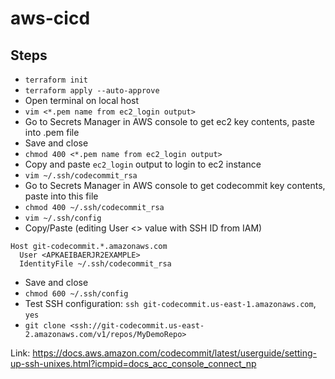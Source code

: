 # aws-cicd

## Steps
- `terraform init`
- `terraform apply --auto-approve`
- Open terminal on local host
- `vim <*.pem name from ec2_login output>`
- Go to Secrets Manager in AWS console to get ec2 key contents, paste into .pem file
- Save and close
- `chmod 400 <*.pem name from ec2_login output>`
- Copy and paste `ec2_login` output to login to ec2 instance
- `vim ~/.ssh/codecommit_rsa`
- Go to Secrets Manager in AWS console to get codecommit key contents, paste into this file
- `chmod 400 ~/.ssh/codecommit_rsa`
- `vim ~/.ssh/config`
- Copy/Paste (editing User <> value with SSH ID from IAM)
```
Host git-codecommit.*.amazonaws.com
  User <APKAEIBAERJR2EXAMPLE>
  IdentityFile ~/.ssh/codecommit_rsa
```
- Save and close
- `chmod 600 ~/.ssh/config`
- Test SSH configuration: `ssh git-codecommit.us-east-1.amazonaws.com`, `yes`
- `git clone <ssh://git-codecommit.us-east-2.amazonaws.com/v1/repos/MyDemoRepo>`

Link: https://docs.aws.amazon.com/codecommit/latest/userguide/setting-up-ssh-unixes.html?icmpid=docs_acc_console_connect_np
